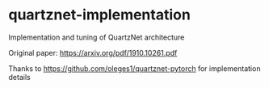 # quartznet-implementation
Implementation and tuning of QuartzNet architecture

Original paper: https://arxiv.org/pdf/1910.10261.pdf

Thanks to https://github.com/oleges1/quartznet-pytorch for implementation details
